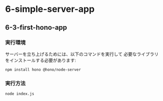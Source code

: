 # 6-simple-server-app
## 6-3-first-hono-app
### 実行環境
サーバーを立ち上げるためには、以下のコマンドを実行して
必要なライブラリをインストールする必要があります:
```bash
npm install hono @hono/node-server
```

### 実行方法
```bash
node index.js
```
